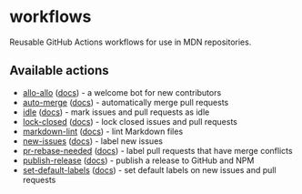 # workflows

Reusable GitHub Actions workflows for use in MDN repositories.

## Available actions

- [allo-allo](.github/workflows/allo-allo.yml) ([docs](docs/allo-allo.md)) - a welcome bot for new contributors
- [auto-merge](.github/workflows/auto-merge.yml) ([docs](docs/auto-merge.md)) - automatically merge pull requests
- [idle](.github/workflows/idle.yml) ([docs](docs/idle.md)) - mark issues and pull requests as idle
- [lock-closed](.github/workflows/lock-closed.yml) ([docs](docs/lock-closed.md)) - lock closed issues and pull requests
- [markdown-lint](.github/workflows/markdown-lint.yml) ([docs](docs/markdown-lint.md)) - lint Markdown files
- [new-issues](.github/workflows/new-issues.yml) ([docs](docs/new-issues.md)) - label new issues
- [pr-rebase-needed](.github/workflows/pr-rebase-needed.yml) ([docs](docs/pr-rebase-needed.md)) - label pull requests that have merge conflicts
- [publish-release](.github/workflows/publish-release.yml) ([docs](docs/publish-release.md)) - publish a release to GitHub and NPM
- [set-default-labels](.github/workflows/set-default-labels.yml) ([docs](docs/set-default-labels.md)) - set default labels on new issues and pull requests
